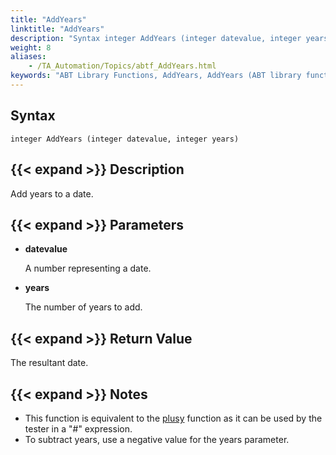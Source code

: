 ```yaml
--- 
title: "AddYears"
linktitle: "AddYears"
description: "Syntax integer AddYears (integer datevalue, integer years) Description Add years to a date. Parameters datevalue A number representing a date. years The number of years to add. Return Value The ..."
weight: 8
aliases: 
    - /TA_Automation/Topics/abtf_AddYears.html
keywords: "ABT Library Functions, AddYears, AddYears (ABT library function)"
---
```


## Syntax

`integer AddYears (integer datevalue, integer years)`

## {{< expand >}} Description

Add years to a date.

## {{< expand >}} Parameters

-   **datevalue**

    A number representing a date.

-   **years**

    The number of years to add.


## {{< expand >}} Return Value

The resultant date.

## {{< expand >}} Notes

-   This function is equivalent to the [plusy](/automation-guide/action-based-testing-language/the-test-language/functions/date-functions/plusy-julian-number-number-of-year) function as it can be used by the tester in a "\#" expression.
-   To subtract years, use a negative value for the years parameter.





